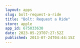 ```yaml
---
layout: apps
slug: bolt-request-a-ride
title: "Bolt: Request a Ride"
store: apple
app_id: 675033630
date: 2023-05-23T07:27:52Z
published: 2013-07-24T04:44:15Z
---
```

